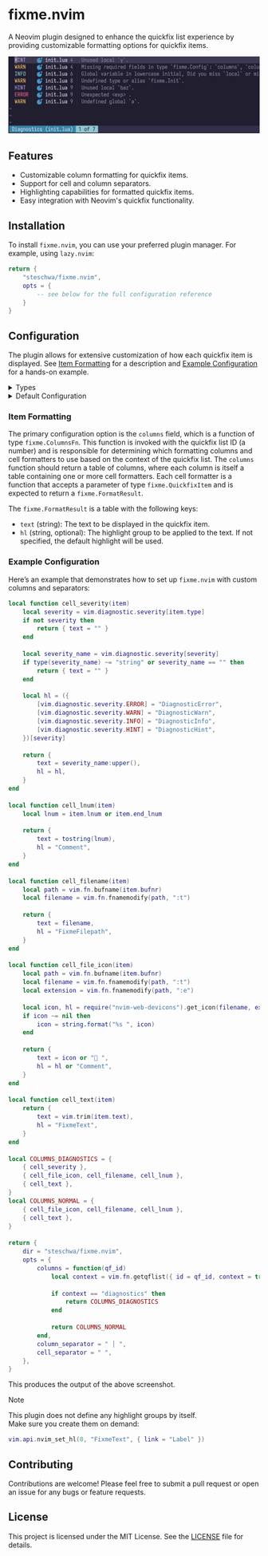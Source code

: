 # fixme.nvim

A Neovim plugin designed to enhance the quickfix list experience by providing customizable formatting options for quickfix items.

![Formatted quickfix window in Neovim](./assets/preview.png)

## Features

- Customizable column formatting for quickfix items.
- Support for cell and column separators.
- Highlighting capabilities for formatted quickfix items.
- Easy integration with Neovim's quickfix functionality.

## Installation

To install `fixme.nvim`, you can use your preferred plugin manager. For example, using `lazy.nvim`:

```lua
return {
    "steschwa/fixme.nvim",
    opts = {
        -- see below for the full configuration reference
    }
}
```

## Configuration

The plugin allows for extensive customization of how each quickfix item is displayed.
See [Item Formatting](#item-formatting) for a description and [Example Configuration](#example-configuration) for a hands-on example.

<details>
<summary>Types</summary>

```lua
---@alias fixme.ColumnsFn fun(qf_id: number): fixme.Column[]

---@alias fixme.Column fixme.CellFormatter[]
---@alias fixme.CellFormatter fun(qf_item: fixme.QuickfixItem): fixme.FormatResult

---@class fixme.FormatResult
---@field text string
---@field hl string?

---@class fixme.QuickfixItem
---@field bufnr number
---@field lnum number
---@field end_lnum number
---@field col number
---@field end_col number
---@field text string
---@field type string
---@field valid number
```

</details>

<details>
<summary>Default Configuration</summary>

These values are used by default if not overridden by you.

```lua
{
    columns = function() return {} end,
    cell_separator = " ",
    column_separator = "|",
}
```

</details>

### Item Formatting

The primary configuration option is the `columns` field, which is a function of type `fixme.ColumnsFn`.
This function is invoked with the quickfix list ID (a number) and is responsible for determining which formatting columns and cell formatters to use based on the context of the quickfix list.
The `columns` function should return a table of columns, where each column is itself a table containing one or more cell formatters.
Each cell formatter is a function that accepts a parameter of type `fixme.QuickfixItem` and is expected to return a `fixme.FormatResult`.

The `fixme.FormatResult` is a table with the following keys:

- `text` (string): The text to be displayed in the quickfix item.
- `hl` (string, optional): The highlight group to be applied to the text. If not specified, the default highlight will be used.

### Example Configuration

Here’s an example that demonstrates how to set up `fixme.nvim` with custom columns and separators:

```lua
local function cell_severity(item)
    local severity = vim.diagnostic.severity[item.type]
    if not severity then
        return { text = "" }
    end

    local severity_name = vim.diagnostic.severity[severity]
    if type(severity_name) ~= "string" or severity_name == "" then
        return { text = "" }
    end

    local hl = ({
        [vim.diagnostic.severity.ERROR] = "DiagnosticError",
        [vim.diagnostic.severity.WARN] = "DiagnosticWarn",
        [vim.diagnostic.severity.INFO] = "DiagnosticInfo",
        [vim.diagnostic.severity.HINT] = "DiagnosticHint",
    })[severity]

    return {
        text = severity_name:upper(),
        hl = hl,
    }
end

local function cell_lnum(item)
    local lnum = item.lnum or item.end_lnum

    return {
        text = tostring(lnum),
        hl = "Comment",
    }
end

local function cell_filename(item)
    local path = vim.fn.bufname(item.bufnr)
    local filename = vim.fn.fnamemodify(path, ":t")

    return {
        text = filename,
        hl = "FixmeFilepath",
    }
end

local function cell_file_icon(item)
    local path = vim.fn.bufname(item.bufnr)
    local filename = vim.fn.fnamemodify(path, ":t")
    local extension = vim.fn.fnamemodify(path, ":e")

    local icon, hl = require("nvim-web-devicons").get_icon(filename, extension)
    if icon ~= nil then
        icon = string.format("%s ", icon)
    end

    return {
        text = icon or " ",
        hl = hl or "Comment",
    }
end

local function cell_text(item)
    return {
        text = vim.trim(item.text),
        hl = "FixmeText",
    }
end

local COLUMNS_DIAGNOSTICS = {
    { cell_severity },
    { cell_file_icon, cell_filename, cell_lnum },
    { cell_text },
}
local COLUMNS_NORMAL = {
    { cell_file_icon, cell_filename, cell_lnum },
    { cell_text },
}

return {
    dir = "steschwa/fixme.nvim",
    opts = {
        columns = function(qf_id)
            local context = vim.fn.getqflist({ id = qf_id, context = true, }).context

            if context == "diagnostics" then
                return COLUMNS_DIAGNOSTICS
            end

            return COLUMNS_NORMAL
        end,
        column_separator = " │ ",
        cell_separator = " ",
    },
}
```

This produces the output of the above screenshot.

> [!NOTE]  
> This plugin does not define any highlight groups by itself.  
> Make sure you create them on demand:
>
> ```lua
> vim.api.nvim_set_hl(0, "FixmeText", { link = "Label" })
> ```

## Contributing

Contributions are welcome! Please feel free to submit a pull request or open an issue for any bugs or feature requests.

## License

This project is licensed under the MIT License. See the [LICENSE](LICENSE) file for details.
